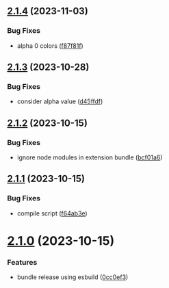 ## [2.1.4](https://github.com/jeronimoek/color-picker-universal/compare/v2.1.3...v2.1.4) (2023-11-03)


### Bug Fixes

* alpha 0 colors ([f87f81f](https://github.com/jeronimoek/color-picker-universal/commit/f87f81f5f4871f8649cf3885536d56fdd7842bab))



## [2.1.3](https://github.com/jeronimoek/color-picker-universal/compare/v2.1.2...v2.1.3) (2023-10-28)


### Bug Fixes

* consider alpha value ([d45ffdf](https://github.com/jeronimoek/color-picker-universal/commit/d45ffdfca2c0e9304d1e33082ad967d09b2077ba))



## [2.1.2](https://github.com/jeronimoek/color-picker-universal/compare/v2.1.1...v2.1.2) (2023-10-15)


### Bug Fixes

* ignore node modules in extension bundle ([bcf01a6](https://github.com/jeronimoek/color-picker-universal/commit/bcf01a6c7fad67d6c7485bf2db96a5ef41d15609))



## [2.1.1](https://github.com/jeronimoek/color-picker-universal/compare/v2.1.0...v2.1.1) (2023-10-15)


### Bug Fixes

* compile script ([f64ab3e](https://github.com/jeronimoek/color-picker-universal/commit/f64ab3e542cb342239b0e64b98c405514809af68))



# [2.1.0](https://github.com/jeronimoek/color-picker-universal/compare/v2.0.0...v2.1.0) (2023-10-15)


### Features

* bundle release using esbuild ([0cc0ef3](https://github.com/jeronimoek/color-picker-universal/commit/0cc0ef3192eb03042d9084bc1dc3d38cbbeec73c))



